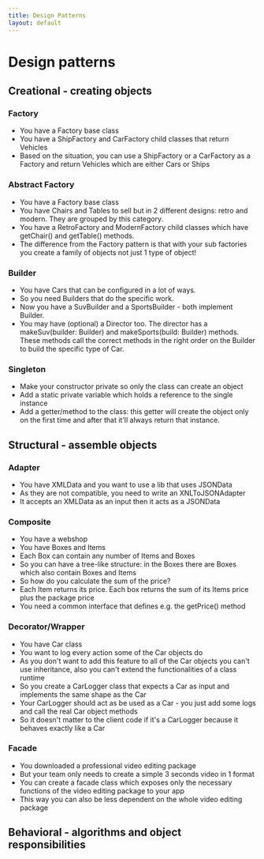 ```yaml
---
title: Design Patterns
layout: default
---
```


# Design patterns

## Creational - creating objects

### Factory

- You have a Factory base class
- You have a ShipFactory and CarFactory child classes that return Vehicles
- Based on the situation, you can use a ShipFactory or a CarFactory as a Factory and return Vehicles which are either Cars or Ships

### Abstract Factory

- You have a Factory base class
- You have Chairs and Tables to sell but in 2 different designs: retro and modern. They are grouped by this category.
- You have a RetroFactory and ModernFactory child classes which have getChair() and getTable() methods.
- The difference from the Factory pattern is that with your sub factories you create a family of objects not just 1 type of object!

### Builder

- You have Cars that can be configured in a lot of ways.
- So you need Builders that do the specific work.
- Now you have a SuvBuilder and a SportsBuilder - both implement Builder.
- You may have (optional) a Director too. The director has a makeSuv(builder: Builder) and makeSports(build: Builder) methods. These methods call the correct methods in the right order on the Builder to build the specific type of Car.

### Singleton

- Make your constructor private so only the class can create an object
- Add a static private variable which holds a reference to the single instance
- Add a getter/method to the class: this getter will create the object only on the first time and after that it'll always return that instance.

## Structural - assemble objects

### Adapter

- You have XMLData and you want to use a lib that uses JSONData
- As they are not compatible, you need to write an XNLToJSONAdapter
- It accepts an XMLData as an input then it acts as a JSONData

### Composite

- You have a webshop
- You have Boxes and Items
- Each Box can contain any number of Items and Boxes
- So you can have a tree-like structure: in the Boxes there are Boxes which also contain Boxes and Items
- So how do you calculate the sum of the price?
- Each Item returns its price. Each box returns the sum of its Items price plus the package price
- You need a common interface that defines e.g. the getPrice() method

### Decorator/Wrapper

- You have Car class
- You want to log every action some of the Car objects do
- As you don't want to add this feature to all of the Car objects you can't use inheritance, also you can't extend the functionalities of a class runtime
- So you create a CarLogger class that expects a Car as input and implements the same shape as the Car
- Your CarLogger should act as be used as a Car - you just add some logs and call the real Car object methods
- So it doesn't matter to the client code if it's a CarLogger because it behaves exactly like a Car

### Facade

- You downloaded a professional video editing package
- But your team only needs to create a simple 3 seconds video in 1 format
- You can create a facade class which exposes only the necessary functions of the video editing package to your app
- This way you can also be less dependent on the whole video editing package

## Behavioral - algorithms and object responsibilities
